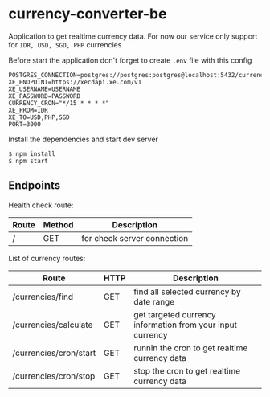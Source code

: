 # currency-converter-be

Application to get realtime currency data. 
For now our service only support for `IDR, USD, SGD, PHP` currencies

Before start the application don't forget to create `.env` file with this config
```
POSTGRES_CONNECTION=postgres://postgres:postgres@localhost:5432/currency_converter
XE_ENDPOINT=https://xecdapi.xe.com/v1
XE_USERNAME=USERNAME
XE_PASSWORD=PASSWORD
CURRENCY_CRON="*/15 * * * *"
XE_FROM=IDR
XE_TO=USD,PHP,SGD
PORT=3000
```

Install the dependencies and start dev server
```
$ npm install
$ npm start
```

## Endpoints
Health check route:

Route | Method | Description
----- | ---- | -----------
 / | GET | for check server connection

List of currency routes:

Route | HTTP | Description
----- | ---- | -----------
/currencies/find | GET | find all selected currency by date range
/currencies/calculate | GET | get targeted currency information from your input currency
/currencies/cron/start | GET | runnin the cron to get realtime currency data
/currencies/cron/stop | GET | stop the cron to get realtime currency data